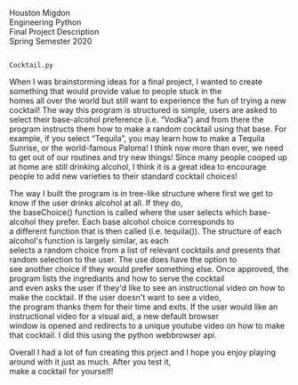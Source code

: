 Houston Migdon  
Engineering Python  
Final Project Description  
Spring Semester 2020  

                                                                  Cocktail.py  


When I was brainstorming ideas for a final project, I wanted to create something that would provide value to people stuck in the   
homes all over the world but still want to experience the fun of trying a new cocktail! The way this program is structured is simple,   users are asked to select their base-alcohol preference (i.e. “Vodka”) and from there the program instructs them how to make a random   cocktail using that base. For example, if you select “Tequila”, you may learn how to make a Tequila Sunrise, or the world-famous Paloma!   I think now more than ever, we need to get out of our routines and try new things! Since many people cooped up at home are still   drinking alcohol, I think it is a great idea to encourage people to add new varieties to their standard cocktail choices!  
  
The way I built the program is in tree-like structure where first we get to know if the user drinks alcohol at all. If they do,   
the baseChoice() function is called where the user selects which base-alcohol they prefer. Each base alcohol choice corresponds to  
a different function that is then called (i.e. tequila()). The structure of each alcohol's function is largely similar, as each  
selects a random choice from a list of relevant cocktails and presents that random selection to the user. The use does have the option to  
see another choice if they would prefer something else. Once approved, the program lists the ingrediants and how to serve the cocktail  
and even asks the user if they'd like to see an instructional video on how to make the cocktail. If the user doesn't want to see a video,  
the program thanks them for their time and exits. If the user would like an instructional video for a visual aid, a new default browser  
window is opened and redirects to a unique youtube video on how to make that cocktail. I did this using the python webbrowser api.  
  
 Overall I had a lot of fun creating this prject and I hope you enjoy playing around with it just as much. After you test it,  
 make a cocktail for yourself!
